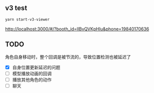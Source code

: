 ## v3 test

```bash
yarn start-v3-viewer
```

[http://localhost:3000/#/?booth_id=llBvQVKpHIu&phone=19840170636](http://localhost:3000/#/?booth_id=llBvQVKpHIu&phone=19840170636)

## TODO

角色自身移动时，整个回调是被节流的，导致位置检测也被延迟了

- [x] 自身位置更新延迟的问题
- [ ] 模型播放动画的回调
- [ ] 播放其他角色的动作
- [ ] 聊天
